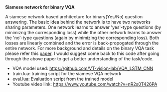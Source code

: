 **Siamese network for binary VQA**

A siamese network based architecture for binary(Yes/No) question answering. The basic idea behind the network is to have two networks sharing parameters. One network learns to answer 'yes'-type questions (by minimizng the corresponding loss) while the other network learns to answer the 'no'-type questions (again by minimizing the corresponding loss). Both losses are linearly combined and the error is back-propogated through the entire network. For more background and details on the binary VQA task please refer this [paper](https://arxiv.org/abs/1511.05099). I would suggest come back to this code after going through the above paper to get a better understanding of the task/code.

- VQA model used: https://github.com/VT-vision-lab/VQA_LSTM_CNN
- train.lua:  training script for the siamese VQA network
- eval.lua: Evaluation script from the trained model
- Youtube video link: https://www.youtube.com/watch?v=nR2s0T426PA


